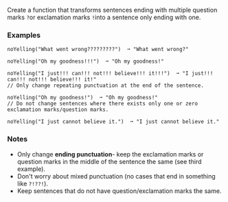 Create a function that transforms sentences ending with multiple question marks `?`or exclamation marks `!`into a sentence only ending with one.


### Examples ###
    noYelling("What went wrong?????????")  ➞ "What went wrong?"

    noYelling("Oh my goodness!!!")  ➞ "Oh my goodness!"

    noYelling("I just!!! can!!! not!!! believe!!! it!!!")  ➞ "I just!!! can!!! not!!! believe!!! it!"
    // Only change repeating punctuation at the end of the sentence.

    noYelling("Oh my goodness!")  ➞ "Oh my goodness!"
    // Do not change sentences where there exists only one or zero exclamation marks/question marks.

    noYelling("I just cannot believe it.")  ➞ "I just cannot believe it."


### Notes ###
*   Only change **ending punctuation**- keep the exclamation marks or question marks in the middle of the sentence the same (see third example).
*   Don't worry about mixed punctuation (no cases that end in something like `?!??!`).
*   Keep sentences that do not have question/exclamation marks the same.